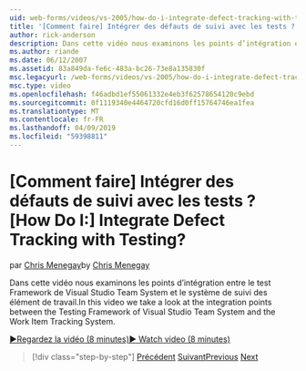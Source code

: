 ```yaml
---
uid: web-forms/videos/vs-2005/how-do-i-integrate-defect-tracking-with-testing
title: '[Comment faire] Intégrer des défauts de suivi avec les tests ? | Microsoft Docs'
author: rick-anderson
description: Dans cette vidéo nous examinons les points d’intégration entre le test Framework de Visual Studio Team System et le système de suivi des élément de travail.
ms.author: riande
ms.date: 06/12/2007
ms.assetid: 83a849da-fe6c-483a-bc26-73e8a135830f
msc.legacyurl: /web-forms/videos/vs-2005/how-do-i-integrate-defect-tracking-with-testing
msc.type: video
ms.openlocfilehash: f46adbd1ef55061332e4eb3f62578654120c9ebd
ms.sourcegitcommit: 0f1119340e4464720cfd16d0ff15764746ea1fea
ms.translationtype: MT
ms.contentlocale: fr-FR
ms.lasthandoff: 04/09/2019
ms.locfileid: "59398811"
---
```

# <a name="how-do-i-integrate-defect-tracking-with-testing"></a><span data-ttu-id="87ece-104">[Comment faire] Intégrer des défauts de suivi avec les tests ?</span><span class="sxs-lookup"><span data-stu-id="87ece-104">[How Do I:] Integrate Defect Tracking with Testing?</span></span>

<span data-ttu-id="87ece-105">par [Chris Menegay](https://twitter.com/CMenegay)</span><span class="sxs-lookup"><span data-stu-id="87ece-105">by [Chris Menegay](https://twitter.com/CMenegay)</span></span>

<span data-ttu-id="87ece-106">Dans cette vidéo nous examinons les points d’intégration entre le test Framework de Visual Studio Team System et le système de suivi des élément de travail.</span><span class="sxs-lookup"><span data-stu-id="87ece-106">In this video we take a look at the integration points between the Testing Framework of Visual Studio Team System and the Work Item Tracking System.</span></span>

[<span data-ttu-id="87ece-107">&#9654;Regardez la vidéo (8 minutes)</span><span class="sxs-lookup"><span data-stu-id="87ece-107">&#9654; Watch video (8 minutes)</span></span>](https://channel9.msdn.com/Blogs/ASP-NET-Site-Videos/how-do-i-integrate-defect-tracking-with-testing)

> [!div class="step-by-step"]
> <span data-ttu-id="87ece-108">[Précédent](the-effects-of-viewstate.md)
> [Suivant](how-do-i-create-my-own-bug-work-item.md)</span><span class="sxs-lookup"><span data-stu-id="87ece-108">[Previous](the-effects-of-viewstate.md)
[Next](how-do-i-create-my-own-bug-work-item.md)</span></span>
